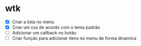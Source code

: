 # wtk
- [x] Criar a lista no menu
- [x] Criar um css de acordo com o tema padrão 
- [ ] Adicionar um callback no botão
- [ ] Criar função para adicionar itens no menu de forma dinamica
